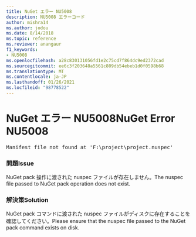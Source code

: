 ```yaml
---
title: NuGet エラー NU5008
description: NU5008 エラーコード
author: mishra14
ms.author: jodou
ms.date: 8/14/2018
ms.topic: reference
ms.reviewer: anangaur
f1_keywords:
- NU5008
ms.openlocfilehash: a28c830131056fd1e2c75cd7f864dc9ed2372cad
ms.sourcegitcommit: ee6c3f203648a5561c809db54ebeb1d0f0598b68
ms.translationtype: MT
ms.contentlocale: ja-JP
ms.lasthandoff: 01/26/2021
ms.locfileid: "98778522"
---
```

# <a name="nuget-error-nu5008"></a><span data-ttu-id="d2833-103">NuGet エラー NU5008</span><span class="sxs-lookup"><span data-stu-id="d2833-103">NuGet Error NU5008</span></span>
<pre>Manifest file not found at 'F:\project\project.nuspec'</pre>

### <a name="issue"></a><span data-ttu-id="d2833-104">問題</span><span class="sxs-lookup"><span data-stu-id="d2833-104">Issue</span></span>

<span data-ttu-id="d2833-105">NuGet pack 操作に渡された nuspec ファイルが存在しません。</span><span class="sxs-lookup"><span data-stu-id="d2833-105">The nuspec file passed to NuGet pack operation does not exist.</span></span>


### <a name="solution"></a><span data-ttu-id="d2833-106">解決策</span><span class="sxs-lookup"><span data-stu-id="d2833-106">Solution</span></span>

<span data-ttu-id="d2833-107">NuGet pack コマンドに渡された nuspec ファイルがディスクに存在することを確認してください。</span><span class="sxs-lookup"><span data-stu-id="d2833-107">Please ensure that the nuspec file passed to the NuGet pack command exists on disk.</span></span>

